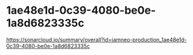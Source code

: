 # 1ae48e1d-0c39-4080-be0e-1a8d6823335c
https://sonarcloud.io/summary/overall?id=iamneo-production_1ae48e1d-0c39-4080-be0e-1a8d6823335c

